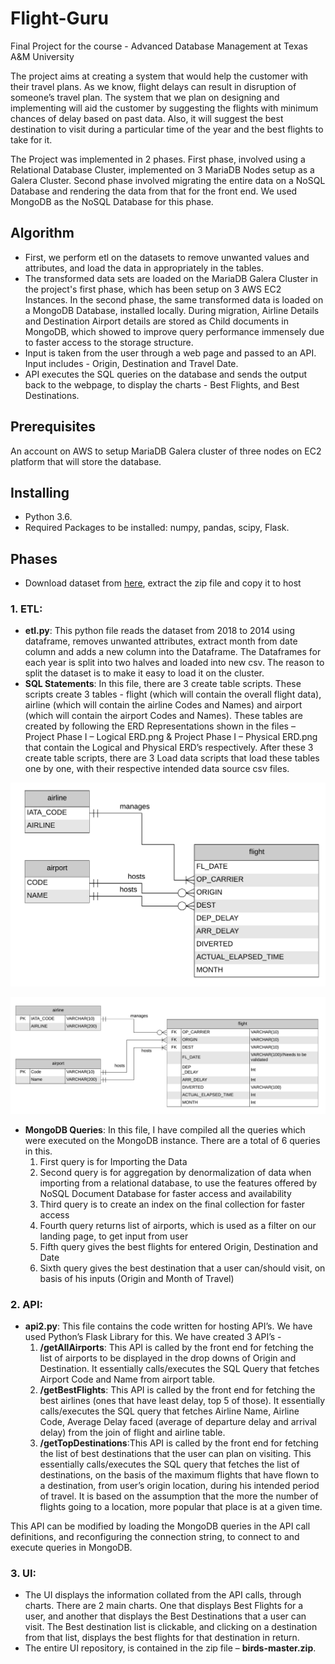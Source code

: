 # Flight-Guru
Final Project for the course - Advanced Database Management at Texas A&amp;M University

The project aims at creating a system that would help the customer with their travel plans. As we know, flight delays can result in disruption of someone’s travel plan. The system that we plan on designing and implementing will aid the customer by suggesting the flights with minimum chances of delay based on past data. Also, it will suggest the best destination to visit during a particular time of the year and the best flights to take for it.

The Project was implemented in 2 phases. First phase, involved using a Relational Database Cluster, implemented on 3 MariaDB Nodes setup as a Galera Cluster. Second phase involved migrating the entire data on a NoSQL Database and rendering the data from that for the front end. We used MongoDB as the NoSQL Database for this phase.

## Algorithm
* First, we perform etl on the datasets to remove unwanted values and attributes, and load the data in appropriately in the tables.
* The transformed data sets are loaded on the MariaDB Galera Cluster in the project's first phase, which has been setup on 3 AWS EC2 Instances. In the second phase, the same transformed data is loaded on a MongoDB Database, installed locally. During migration, Airline Details and Destination Airport details are stored as Child documents in MongoDB, which showed to improve query performance immensely due to faster access to the storage structure.
* Input is taken from the user through a web page and passed to an API. Input includes - Origin, Destination and Travel Date.
* API executes the SQL queries on the database and sends the output back to the webpage, to display the charts - Best Flights, and Best Destinations.

## Prerequisites
An account on AWS to setup MariaDB Galera cluster of three nodes on EC2 platform that will store the database.

## Installing
* Python 3.6.
* Required Packages to be installed: numpy, pandas, scipy, Flask.

## Phases
* Download dataset from [here](https://www.kaggle.com/yuanyuwendymu/airline-delay-and-cancellation-data-2009-2018), extract the zip file and copy it to host

### 1. ETL:
* **etl.py**: This python file reads the dataset from 2018 to 2014 using dataframe, removes unwanted attributes, extract month from date column and adds a new column into the Dataframe. The Dataframes for each year is split into two halves and loaded into new csv. The reason to split the dataset is to make it easy to load it on the cluster.
* **SQL Statements**: In this file, there are 3 create table scripts. These scripts create 3 tables - flight (which will contain the overall flight data), airline (which will contain the airline Codes and Names) and airport (which will contain the airport Codes and Names). These tables are created by following the ERD Representations shown in the files – Project Phase I – Logical ERD.png & Project Phase I – Physical ERD.png that contain the Logical and Physical ERD’s respectively. After these 3 create table scripts, there are 3 Load data scripts that load these tables one by one, with their respective intended data source csv files.

![Logical ERD](Logical%20ERD.png)

![Physical ERD](Physical%20ERD.png)

* **MongoDB Queries**: In this file, I have compiled all the queries which were executed on the MongoDB instance. There are a total of 6 queries in this. 
    1. First query is for Importing the Data
    2. Second query is for aggregation by denormalization of data when importing from a relational database, to use the features offered by NoSQL Document Database for faster access and availability
    3. Third query is to create an index on the final collection for faster access
    4. Fourth query returns list of airports, which is used as a filter on our landing page, to get input from user
    5. Fifth query gives the best flights for entered Origin, Destination and Date
    6. Sixth query gives the best destination that a user can/should visit, on basis of his inputs (Origin and Month of Travel)

### 2. API:
* **api2.py**: This file contains the code written for hosting API’s. We have used Python’s Flask Library for this. We have created 3 API’s -
   1. **/getAllAirports**: This API is called by the front end for fetching the list of airports to be displayed in the drop downs of Origin and Destination. It essentially calls/executes the SQL Query that fetches Airport Code and Name from airport table.
   2. **/getBestFlights**: This API is called by the front end for fetching the best airlines (ones that have least delay, top 5 of those). It essentially calls/executes the SQL query that fetches Airline Name, Airline Code, Average Delay faced (average of departure delay and arrival delay) from the join of flight and airline table.
   3. **/getTopDestinations**:This API is called by the front end for fetching the list of best destinations that the user can plan on visiting. This essentially calls/executes the SQL query that fetches the list of destinations, on the basis of the maximum flights that have flown to a destination, from user’s origin location, during his intended period of travel. It is based on the assumption that the more the number of flights going to a location, more popular that place is at a given time.

This API can be modified by loading the MongoDB queries in the API call definitions, and reconfiguring the connection string, to connect to and execute queries in MongoDB.

### 3. UI:
* The UI displays the information collated from the API calls, through charts. There are 2 main charts. One that displays Best Flights for a user, and another that displays the Best Destinations that a user can visit. The Best destination list is clickable, and clicking on a destination from that list, displays the best flights for that destination in return.
* The entire UI repository, is contained in the zip file – **birds-master.zip**.

